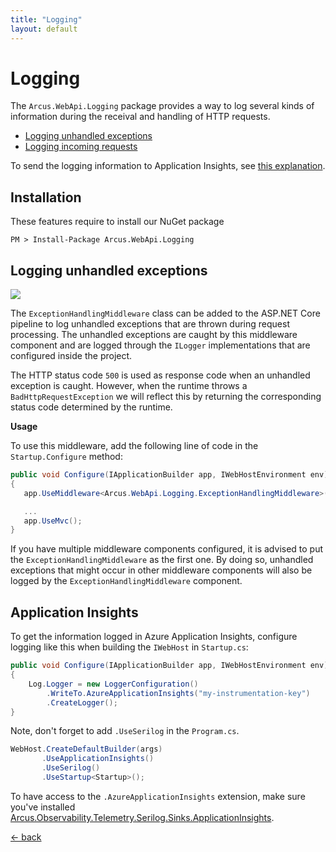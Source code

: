```yaml
---
title: "Logging"
layout: default
---
```


# Logging

The `Arcus.WebApi.Logging` package provides a way to log several kinds of information during the receival and handling of HTTP requests.

- [Logging unhandled exceptions](#logging-unhandled-exceptions)
- [Logging incoming requests](#logging-incoming-requests)

To send the logging information to Application Insights, see [this explanation](#application-insights).

## Installation

These features require to install our NuGet package

```shell
PM > Install-Package Arcus.WebApi.Logging
```

## Logging unhandled exceptions

![](https://img.shields.io/badge/Available%20starting-v0.1-green?link=https://github.com/arcus-azure/arcus.webapi/releases/tag/v0.1.0)

The `ExceptionHandlingMiddleware` class can be added to the <span>ASP.NET</span> Core pipeline to log unhandled exceptions that are thrown during request processing.
The unhandled exceptions are caught by this middleware component and are logged through the `ILogger` implementations that are configured inside the project.

The HTTP status code `500` is used as response code when an unhandled exception is caught. 
However, when the runtime throws a `BadHttpRequestException` we will reflect this by returning the corresponding status code determined by the runtime.

**Usage**

To use this middleware, add the following line of code in the `Startup.Configure` method:

```csharp
public void Configure(IApplicationBuilder app, IWebHostEnvironment env)
{
   app.UseMiddleware<Arcus.WebApi.Logging.ExceptionHandlingMiddleware>();

   ...
   app.UseMvc();
}
```

If you have multiple middleware components configured, it is advised to put the `ExceptionHandlingMiddleware` as the first one.
By doing so, unhandled exceptions that might occur in other middleware components will also be logged by the `ExceptionHandlingMiddleware` component.

## Application Insights

To get the information logged in Azure Application Insights, configure logging like this when building the `IWebHost` in `Startup.cs`:

```csharp
public void Configure(IApplicationBuilder app, IWebHostEnvironment env)
{
    Log.Logger = new LoggerConfiguration()
        .WriteTo.AzureApplicationInsights("my-instrumentation-key")
        .CreateLogger();
}
```

Note, don't forget to add `.UseSerilog` in the `Program.cs`.

```csharp
WebHost.CreateDefaultBuilder(args)
       .UseApplicationInsights()
       .UseSerilog()
       .UseStartup<Startup>();
```

To have access to the `.AzureApplicationInsights` extension, make sure you've installed [Arcus.Observability.Telemetry.Serilog.Sinks.ApplicationInsights](https://www.nuget.org/packages/Arcus.Observability.Telemetry.Serilog.Sinks.ApplicationInsights/).

[&larr; back](/)
